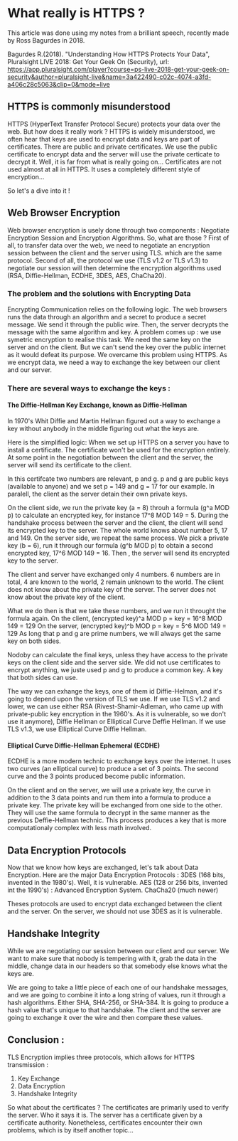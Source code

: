 # What really is HTTPS ?

This article was done using my notes from a brilliant speech, recently made by Ross Bagurdes in 2018.

Bagurdes R.(2018). "Understanding How HTTPS Protects Your Data", Pluralsight LIVE 2018: Get Your Geek On (Security),
url: https://app.pluralsight.com/player?course=ps-live-2018-get-your-geek-on-security&author=pluralsight-live&name=3a422490-c02c-4074-a3fd-a406c28c5063&clip=0&mode=live

## HTTPS is commonly misunderstood

HTTPS (HyperText Transfer Protocol Secure) protects your data over the web. But how does it really work ? HTTPS is widely misunderstood, we often hear that keys are used to encrypt data and keys are part of certificates. There are public and private certificates. We use the public certificate to encrypt data and the server will use the private certicate to decrypt it. Well, it is far from what is really going on... Certificates are not used almost at all in HTTPS. It uses a completely different style of encryption...

So let's a dive into it !

## Web Browser Encryption

Web browser encryption is usely done through two components : Negotiate Encryption Session and Encryption Algorithms. So, what are those ?  First of all, to transfer data over the web, we need to negotiate an encryption session between the client and the server using TLS. which are the same protocol. Second of all, the protocol we use (TLS v1.2 or TLS v1.3) to negotiate our session will then determine the encryption algorithms used (RSA, Diffie-Hellman, ECDHE, 3DES, AES, ChaCha20).

### The problem and the solutions with Encrypting Data

Encrypting Communication relies on the following logic. The web browsers runs the data through an algorithm and a secret to produce a secret message. We send it through the public wire. Then, the server decrypts the message with the same algorithm and key. A problem comes up : we use symetric encryption to realise this task. We need the same key on the server and on the client. But we can't send the key over the public internet as it would defeat its purpose. We overcame this problem using HTTPS. As we encrypt data, we need a way to exchange the key between our client and our server. 

### There are several ways to exchange the keys :

#### The Diffie-Hellman Key Exchange, known as Diffie-Hellman 

In 1970's Whit Diffie and Martin Hellman figured out a way to exchange a key without anybody in the middle figuring out what the keys are.

Here is the simplified logic: 
When we set up HTTPS on a server you have to install a certificate. The certificate won't be used for the encryption entirely. At some point in the negotiation between the client and the server, the server will send its certificate to the client. 

In this certifcate two numbers are relevant, p and g. p and g are public keys (available to anyone) and we set  p = 149 and g = 17 for our example. In paralell, the client as the server detain their own private keys.

On the client side, we run the private key (a = 8) throuh a formula  (g^a MOD p) to calculate an encrypted key, for instance 17^8 MOD 149 = 5. During the handshake process between the server and the client, the client will send its encrypted key to the server. The whole world knows about number 5, 17 and 149. On the server side, we repeat the same process. We pick a private key (b = 6), run it through our formula (g^b MOD p)  to obtain a second encrypted key, 17^6 MOD 149 = 16. Then , the server will send its encrypted key to the server. 

The client and server have exchanged only 4 numbers. 6 numbers are in total, 4 are known to the world, 2 remain unknown to the world. The client does not know about the private key of the server. The server does not know about the private key of the client. 

What we do then is that we take these numbers, and we run it throught the formula again. 
On the client, (encrypted key)^a MOD p = key = 16^8 MOD 149 = 129 
On the server,  (encrypted key)^b MOD p = key = 5^6 MOD 149 = 129 
As long that p and g are prime numbers, we will always get the same key on both sides. 

Nodoby can calculate the final keys, unless they have access to the private keys on the client side and the server side. We did not use certificates to encrypt anything, we juste used p and g to produce a common key. A key that both sides can use. 

The way we can exhange the keys, one of them id Diffie-Helman, and it's going to depend upon the version of TLS we use. If we use TLS v1.2 and lower, we can use either RSA (Rivest-Shamir-Adleman, who came up with private-public key encryption in the 1960's. As it is vulnerable, so we don't use it anymore), Diffie Hellman or Elliptical Curve Deffie Hellman. If we use TLS v1.3, we use Elliptical Curve Diffie Hellman. 

#### Elliptical Curve Diffie-Hellman Ephemeral (ECDHE)

ECDHE is a more modern technic to exchange keys over the internet. It uses two curves (an elliptical curve) to produce a set of 3 points. The second curve and the 3 points produced become public information.

On the client and on the server, we will use a private key, the curve in addition to the 3 data points and run them into a formula to produce a private key. The private key will be exchanged from one side to the other. 
They will use the same formula to decrypt in the same manner as the previous Deffie-Hellman technic. 
This process produces a key that is more computationaly complex with less math involved. 

## Data Encryption Protocols

Now that we know how keys are exchanged, let's talk about Data Encryption. 
Here are the major Data Encryption Protocols :
3DES (168 bits, invented in the 1980's). Well, it is vulnerable.
AES (128 or 256 bits, invented int the 1990's) : Advanced Encryption System.
ChaCha20 (much newer)

Theses protocols are used to encrypt data exchanged between the client and the server. On the server, we should not use 3DES as it is vulnerable. 

## Handshake Integrity

While we are negotiating our session between our client and our server. We want to make sure that nobody is tempering with it, grab the data in the middle, change data in our headers so that somebody else knows what the keys are. 

We are going to take a little piece of each one of our handshake messages, and we are going to combine it into a long string of values, run it through a hash algorithms. Either SHA, SHA-256, or SHA-384. It is going to produce a hash value that's unique to that handshake. The client and the server are going to exchange it over the wire and then compare these values. 

## Conclusion : 
TLS Encryption implies three protocols, which allows for HTTPS transmission : 
1. Key Exchange
2. Data Encryption
3. Handshake Integrity 

So what about the certificates  ? The certificates are primarily used to verify the server. Who it says it is. The server has a certificate given by a certificate authority. Nonetheless, certificates encounter their own problems, which is by itself another topic... 
